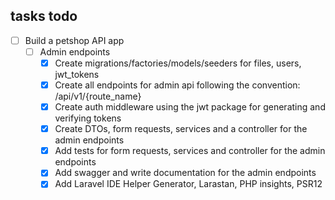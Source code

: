 ## tasks todo

- [ ] Build a petshop API app
	- [ ] Admin endpoints
		- [x] Create migrations/factories/models/seeders for files, users, jwt_tokens
		- [x] Create all endpoints for admin api following the convention: /api/v1/{route_name}
		- [x] Create auth middleware using the jwt package for generating and verifying tokens
		- [x] Create DTOs, form requests, services and a controller for the admin endpoints
		- [x] Add tests for form requests, services and controller for the admin endpoints
		- [x] Add swagger and write documentation for the admin endpoints
		- [x] Add Laravel IDE Helper Generator, Larastan, PHP insights, PSR12